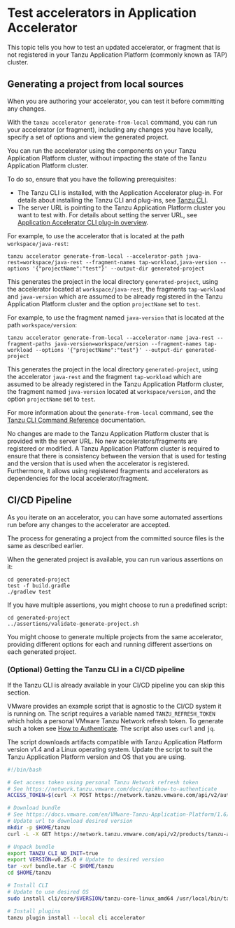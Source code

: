 # Test accelerators in Application Accelerator

This topic tells you how to test an updated accelerator, or fragment that is not registered in
your Tanzu Application Platform (commonly known as TAP) cluster.

## <a id="accel-rapid-iteration"></a>Generating a project from local sources

When you are authoring your accelerator, you can test it before committing any changes.

With the `tanzu accelerator generate-from-local` command, you can run your accelerator (or
fragment), including any changes you have locally, specify a set of options and view the
generated project.

You can run the accelerator using the components on your Tanzu Application Platform cluster,
without impacting the state of the Tanzu Application Platform cluster.

To do so, ensure that you have the following prerequisites:

  - The Tanzu CLI is installed, with the Application Accelerator plug-in. For details about installing
    the Tanzu CLI and plug-ins, see [Tanzu CLI](../../cli-plugins/tanzu-cli.md).
  - The server URL is pointing to the Tanzu Application Platform cluster you want to test with.
    For details about setting the server URL, see [Application Accelerator CLI plug-in overview](../../cli-plugins/accelerator/overview.md).

For example, to use the accelerator that is located at the path `workspace/java-rest`:

```console
tanzu accelerator generate-from-local --accelerator-path java-rest=workspace/java-rest --fragment-names tap-workload,java-version --options '{"projectName":"test"}' --output-dir generated-project
```

This generates the project in the local directory `generated-project`, using the
accelerator located at `workspace/java-rest`, the fragments `tap-workload` and
`java-version` which are assumed to be already registered in the Tanzu Application Platform cluster and the
option `projectName` set to `test`.

For example, to use the fragment named `java-version` that is located at the path `workspace/version`:

```console
tanzu accelerator generate-from-local --accelerator-name java-rest --fragment-paths java-version=workspace/version --fragment-names tap-workload --options '{"projectName":"test"}' --output-dir generated-project
```

This generates the project in the local directory `generated-project`,
using the accelerator `java-rest` and the fragment `tap-workload` which are assumed to be
already registered in the Tanzu Application Platform cluster, the fragment named `java-version`
located at `workspace/version`, and the option `projectName` set to `test`.

For more information about the `generate-from-local` command, see the [Tanzu CLI Command Reference](https://docs.vmware.com/en/VMware-Tanzu-CLI/1.0/tanzu-cli/command-ref.html) documentation.

No changes are made to the Tanzu Application Platform cluster that is provided with the
server URL. No new accelerators/fragments are registered or modified.
A Tanzu Application Platform cluster is required to ensure that there is consistency between the
version that is used for testing and the version that is used when the accelerator is registered.
Furthermore, it allows using registered fragments and accelerators as dependencies for the local
accelerator/fragment.

## <a id="creating-accel-ci-cd-pl"></a>CI/CD Pipeline
As you iterate on an accelerator, you can have some automated assertions run before any
changes to the accelerator are accepted.

The process for generating a project from the committed source files is the same as described earlier.

When the generated project is available, you can run various assertions on it:
```console
cd generated-project
test -f build.gradle
./gradlew test
```

If you have multiple assertions, you might choose to run a predefined script:
```console
cd generated-project
../assertions/validate-generate-project.sh
```

You might choose to generate multiple projects from the same accelerator, providing different
options for each and running different assertions on each generated project.

### <a id="tanzu-cli-in-ci-cd"></a>(Optional) Getting the Tanzu CLI in a CI/CD pipeline

If the Tanzu CLI is already available in your CI/CD pipeline you can skip this section.

VMware provides an example script that is agnostic to the CI/CD system it is running on.
The script requires a variable named `TANZU_REFRESH_TOKEN` which holds a personal
VMware Tanzu Network refresh token. To generate such a token see
[How to Authenticate](https://network.tanzu.vmware.com/docs/api#how-to-authenticate).
The script also uses `curl` and `jq`.

The script downloads artifacts compatible with Tanzu Application Platform version v1.4 and a Linux operating
system. Update the script to suit the Tanzu Application Platform version and OS that you are using.

```bash
#!/bin/bash

# Get access token using personal Tanzu Network refresh token
# See https://network.tanzu.vmware.com/docs/api#how-to-authenticate
ACCESS_TOKEN=$(curl -X POST https://network.tanzu.vmware.com/api/v2/authentication/access_tokens -d '{"refresh_token":"'"$TANZU_REFRESH_TOKEN"'"}' | jq -r ".access_token")

# Download bundle
# See https://docs.vmware.com/en/VMware-Tanzu-Application-Platform/1.6/tap/install-tanzu-cli.html#cli-and-plugin
# Update url to download desired version
mkdir -p $HOME/tanzu
curl -L -X GET https://network.tanzu.vmware.com/api/v2/products/tanzu-application-platform/releases/1205491/product_files/1352407/download -H "Authorization: Bearer $ACCESS_TOKEN" --output bundle.tar

# Unpack bundle
export TANZU_CLI_NO_INIT=true
export VERSION=v0.25.0 # Update to desired version
tar -xvf bundle.tar -C $HOME/tanzu
cd $HOME/tanzu

# Install CLI
# Update to use desired OS
sudo install cli/core/$VERSION/tanzu-core-linux_amd64 /usr/local/bin/tanzu

# Install plugins
tanzu plugin install --local cli accelerator
```
